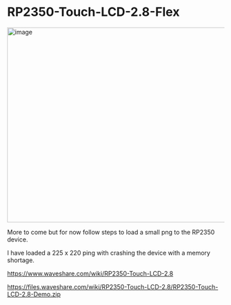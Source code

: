 # RP2350-Touch-LCD-2.8-Flex

<img width="565" height="452" alt="image" src="https://github.com/user-attachments/assets/b411a80c-ba8d-4323-874d-568f74e7e0a9" />


More to come but for now follow steps to load a small png to the RP2350 device.

I have loaded a  225 x 220 ping with crashing the device with a memory shortage. 


https://www.waveshare.com/wiki/RP2350-Touch-LCD-2.8

https://files.waveshare.com/wiki/RP2350-Touch-LCD-2.8/RP2350-Touch-LCD-2.8-Demo.zip


